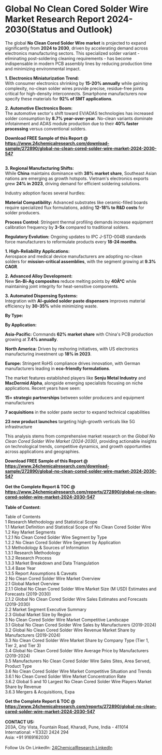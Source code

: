 <h1>Global No Clean Cored Solder Wire Market Research Report 2024-2030(Status and Outlook)</h1><p>The global <strong>No Clean Cored Solder Wire market</strong> is projected to expand significantly from <strong>2024 to 2030</strong>, driven by accelerating demand across electronics manufacturing sectors. This specialized solder variant - eliminating post-soldering cleaning requirements - has become indispensable in modern PCB assembly lines by reducing production time and minimizing environmental impact.</p><p><strong>1. Electronics Miniaturization Trend:</strong><br>
With consumer electronics shrinking by <strong>15-20% annually</strong> while gaining complexity, no-clean solder wires provide precise, residue-free joints critical for high-density interconnects. Smartphone manufacturers now specify these materials for <strong>92% of SMT applications</strong>.</p><p><strong>2. Automotive Electronics Boom:</strong><br>
The automotive sector's shift toward EV/ADAS technologies has increased solder consumption by <strong>8.7% year-over-year</strong>. No-clean variants dominate infotainment and ADAS module production due to their <strong>40% faster processing</strong> versus conventional solders.</p><div><b>Download FREE Sample of this Report @ 
            <a href="https://www.24chemicalresearch.com/download-sample/272890/global-no-clean-cored-solder-wire-market-2024-2030-547">
            https://www.24chemicalresearch.com/download-sample/272890/global-no-clean-cored-solder-wire-market-2024-2030-547</a></b></div><br><p><strong>3. Regional Manufacturing Shifts:</strong><br>
While <strong>China</strong> maintains dominance with <strong>38% market share</strong>, Southeast Asian nations are emerging as growth hotspots. Vietnam's electronics exports grew <strong>24% in 2023</strong>, driving demand for efficient soldering solutions.</p><p>Industry adoption faces several hurdles:</p><p><strong>Material Compatibility:</strong> Advanced substrates like ceramic-filled boards require specialized flux formulations, adding <strong>12-18% to R&amp;D costs</strong> for solder producers.</p><p><strong>Process Control:</strong> Stringent thermal profiling demands increase equipment calibration frequency by <strong>3-5x</strong> compared to traditional solders.</p><p><strong>Regulatory Evolution:</strong> Ongoing updates to IPC J-STD-004B standards force manufacturers to reformulate products every <strong>18-24 months</strong>.</p><p><strong>1. High-Reliability Applications:</strong><br>
Aerospace and medical device manufacturers are adopting no-clean solders for <strong>mission-critical assemblies</strong>, with the segment growing at <strong>9.3% CAGR</strong>.</p><p><strong>2. Advanced Alloy Development:</strong><br>
New <strong>Sn-Bi-Ag composites</strong> reduce melting points by <strong>40Â°C</strong> while maintaining joint integrity for heat-sensitive components.</p><p><strong>3. Automated Dispensing Systems:</strong><br>
Integration with <strong>AI-guided solder paste dispensers</strong> improves material efficiency by <strong>30-35%</strong> while minimizing waste.</p><p><strong>By Type:</strong></p><p><strong>By Application:</strong></p><p><strong>Asia-Pacific:</strong> Commands <strong>62% market share</strong> with China's PCB production growing at <strong>7.4% annually</strong>.</p><p><strong>North America:</strong> Driven by reshoring initiatives, with US electronics manufacturing investment up <strong>18% in 2023</strong>.</p><p><strong>Europe:</strong> Stringent RoHS compliance drives innovation, with German manufacturers leading in <strong>eco-friendly formulations</strong>.</p><p>The market features established players like <strong>Senju Metal Industry</strong> and <strong>MacDermid Alpha</strong>, alongside emerging specialists focusing on niche applications. Recent years have seen:</p><p><strong>15+ strategic partnerships</strong> between solder producers and equipment manufacturers</p><p><strong>7 acquisitions</strong> in the solder paste sector to expand technical capabilities</p><p><strong>23 new product launches</strong> targeting high-growth verticals like 5G infrastructure</p><p>This analysis stems from comprehensive market research on the <em>Global No Clean Cored Solder Wire Market (2024-2030)</em>, providing actionable insights on technological trends, competitive dynamics, and growth opportunities across applications and geographies.</p><div><b>Download FREE Sample of this Report @ 
            <a href="https://www.24chemicalresearch.com/download-sample/272890/global-no-clean-cored-solder-wire-market-2024-2030-547">
            https://www.24chemicalresearch.com/download-sample/272890/global-no-clean-cored-solder-wire-market-2024-2030-547</a></b></div><br><div><b>Get the Complete Report & TOC @ 
            <a href="https://www.24chemicalresearch.com/reports/272890/global-no-clean-cored-solder-wire-market-2024-2030-547">
            https://www.24chemicalresearch.com/reports/272890/global-no-clean-cored-solder-wire-market-2024-2030-547</a></b></div><br>
            <b>Table of Content:</b><p>Table of Contents<br />
1 Research Methodology and Statistical Scope<br />
1.1 Market Definition and Statistical Scope of No Clean Cored Solder Wire<br />
1.2 Key Market Segments<br />
1.2.1 No Clean Cored Solder Wire Segment by Type<br />
1.2.2 No Clean Cored Solder Wire Segment by Application<br />
1.3 Methodology & Sources of Information<br />
1.3.1 Research Methodology<br />
1.3.2 Research Process<br />
1.3.3 Market Breakdown and Data Triangulation<br />
1.3.4 Base Year<br />
1.3.5 Report Assumptions & Caveats<br />
2 No Clean Cored Solder Wire Market Overview<br />
2.1 Global Market Overview<br />
2.1.1 Global No Clean Cored Solder Wire Market Size (M USD) Estimates and Forecasts (2019-2030)<br />
2.1.2 Global No Clean Cored Solder Wire Sales Estimates and Forecasts (2019-2030)<br />
2.2 Market Segment Executive Summary<br />
2.3 Global Market Size by Region<br />
3 No Clean Cored Solder Wire Market Competitive Landscape<br />
3.1 Global No Clean Cored Solder Wire Sales by Manufacturers (2019-2024)<br />
3.2 Global No Clean Cored Solder Wire Revenue Market Share by Manufacturers (2019-2024)<br />
3.3 No Clean Cored Solder Wire Market Share by Company Type (Tier 1, Tier 2, and Tier 3)<br />
3.4 Global No Clean Cored Solder Wire Average Price by Manufacturers (2019-2024)<br />
3.5 Manufacturers No Clean Cored Solder Wire Sales Sites, Area Served, Product Type<br />
3.6 No Clean Cored Solder Wire Market Competitive Situation and Trends<br />
3.6.1 No Clean Cored Solder Wire Market Concentration Rate<br />
3.6.2 Global 5 and 10 Largest No Clean Cored Solder Wire Players Market Share by Revenue<br />
3.6.3 Mergers & Acquisitions, Expa</p><div><b>Get the Complete Report & TOC @ 
            <a href="https://www.24chemicalresearch.com/reports/272890/global-no-clean-cored-solder-wire-market-2024-2030-547">
            https://www.24chemicalresearch.com/reports/272890/global-no-clean-cored-solder-wire-market-2024-2030-547</a></b></div><br><b>CONTACT US:</b><br>
            203A, City Vista, Fountain Road, Kharadi, Pune, India - 411014<br>
            International: +1(332) 2424 294<br>
            Asia: +91 9169162030 <br><br>
            Follow Us On LinkedIn: <a href="https://www.linkedin.com/company/24chemicalresearch/">24ChemicalResearch LinkedIn</a>